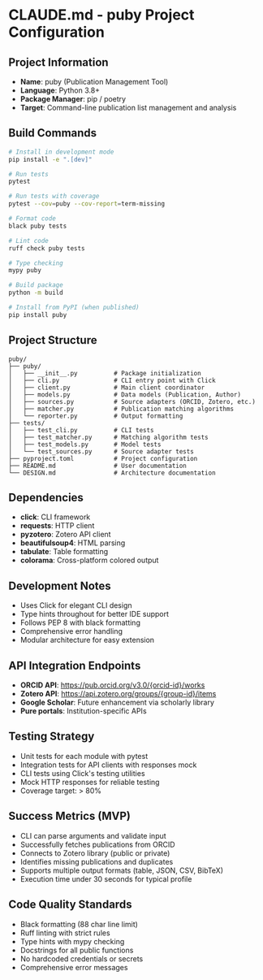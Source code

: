 # CLAUDE.md - puby Project Configuration

## Project Information
- **Name**: puby (Publication Management Tool)
- **Language**: Python 3.8+
- **Package Manager**: pip / poetry
- **Target**: Command-line publication list management and analysis

## Build Commands
```bash
# Install in development mode
pip install -e ".[dev]"

# Run tests
pytest

# Run tests with coverage
pytest --cov=puby --cov-report=term-missing

# Format code
black puby tests

# Lint code  
ruff check puby tests

# Type checking
mypy puby

# Build package
python -m build

# Install from PyPI (when published)
pip install puby
```

## Project Structure
```
puby/
├── puby/
│   ├── __init__.py          # Package initialization
│   ├── cli.py               # CLI entry point with Click
│   ├── client.py            # Main client coordinator
│   ├── models.py            # Data models (Publication, Author)
│   ├── sources.py           # Source adapters (ORCID, Zotero, etc.)
│   ├── matcher.py           # Publication matching algorithms
│   └── reporter.py          # Output formatting
├── tests/
│   ├── test_cli.py          # CLI tests
│   ├── test_matcher.py      # Matching algorithm tests
│   ├── test_models.py       # Model tests
│   └── test_sources.py      # Source adapter tests
├── pyproject.toml           # Project configuration
├── README.md                # User documentation
└── DESIGN.md                # Architecture documentation
```

## Dependencies
- **click**: CLI framework
- **requests**: HTTP client
- **pyzotero**: Zotero API client
- **beautifulsoup4**: HTML parsing
- **tabulate**: Table formatting
- **colorama**: Cross-platform colored output

## Development Notes
- Uses Click for elegant CLI design
- Type hints throughout for better IDE support
- Follows PEP 8 with black formatting
- Comprehensive error handling
- Modular architecture for easy extension

## API Integration Endpoints
- **ORCID API**: https://pub.orcid.org/v3.0/{orcid-id}/works
- **Zotero API**: https://api.zotero.org/groups/{group-id}/items
- **Google Scholar**: Future enhancement via scholarly library
- **Pure portals**: Institution-specific APIs

## Testing Strategy
- Unit tests for each module with pytest
- Integration tests for API clients with responses mock
- CLI tests using Click's testing utilities
- Mock HTTP responses for reliable testing
- Coverage target: > 80%

## Success Metrics (MVP)
- CLI can parse arguments and validate input
- Successfully fetches publications from ORCID
- Connects to Zotero library (public or private)
- Identifies missing publications and duplicates
- Supports multiple output formats (table, JSON, CSV, BibTeX)
- Execution time under 30 seconds for typical profile

## Code Quality Standards
- Black formatting (88 char line limit)
- Ruff linting with strict rules
- Type hints with mypy checking
- Docstrings for all public functions
- No hardcoded credentials or secrets
- Comprehensive error messages